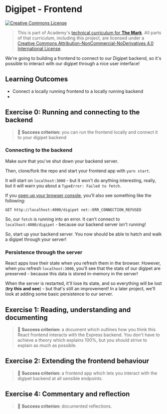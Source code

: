 # Digipet - Frontend

<a rel="license" href="http://creativecommons.org/licenses/by-nc-nd/4.0/"><img alt="Creative Commons License" style="border-width:0" src="https://i.creativecommons.org/l/by-nc-nd/4.0/88x31.png" /></a>

> This is part of Academy's [technical curriculum for **The Mark**](https://github.com/WeAreAcademy/curriculum-mark). All parts of that curriculum, including this project, are licensed under a <a rel="license" href="http://creativecommons.org/licenses/by-nc-nd/4.0/">Creative Commons Attribution-NonCommercial-NoDerivatives 4.0 International License</a>.

We're going to building a frontend to connect to our Digipet backend, so it's possible to interact with our digipet through a nice user interface!

## Learning Outcomes

- Connect a locally running frontend to a locally running backend
-

## Exercise 0: Running and connecting to the backend

> 🎯 **Success criterion:** you can run the frontend locally and connect it to your digipet backend

### Connecting to the backend

Make sure that you've shut down your backend server.

Then, clone/fork the repo and start your frontend app with `yarn start`.

It will start on `localhost:3000` - but it won't do anything interesting, really, but it will warn you about a `TypeError: Failed to fetch`.

If you [open up your browser console](https://developers.google.com/web/tools/chrome-devtools/open), you'll also see something like the following:

```
GET http://localhost:4000/digipet net::ERR_CONNECTION_REFUSED
```

So, our `fetch` is running into an error. It can't connect to `localhost:4000/digipet` - because our backend server isn't running!

So, start up your backend server. You now should be able to hatch and walk a digipet through your server!

### Persistence through the server

React apps lose their state when you refresh them in the browser. However, when you refresh `localhost:3000`, you'll see that the stats of our digipet are preserved - because this data is stored in-memory in the server!

When the server is restarted, it'll lose its state, and so everything will be lost (**try this and see**) - but that's still an improvement! In a later project, we'll look at adding some basic persistence to our server.

## Exercise 1: Reading, understanding and documenting

> 🎯 **Success criterion:** a document which outlines how you think this React frontend interacts with the Express backend. You don't have to achieve a theory which explains 100%, but you should strive to explain as much as possible.

## Exercise 2: Extending the frontend behaviour

> 🎯 **Success criterion:** a frontend app which lets you interact with the digipet backend at all sensible endpoints.

## Exercise 4: Commentary and reflection

> 🎯 **Success criterion:** documented reflections.
